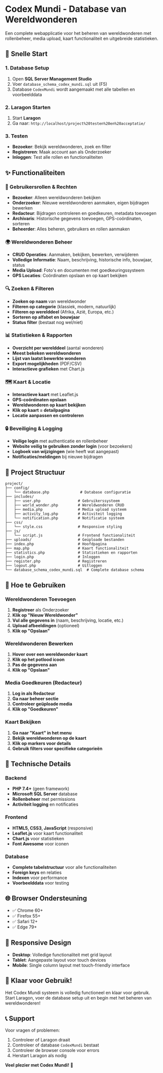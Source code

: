 # Codex Mundi - Database van Wereldwonderen

Een complete webapplicatie voor het beheren van wereldwonderen met rollenbeheer, media upload, kaart functionaliteit en uitgebreide statistieken.

## 🚀 **Snelle Start**

### **1. Database Setup**
1. Open **SQL Server Management Studio**
2. Voer `database_schema_codex_mundi.sql` uit (F5)
3. Database `CodexMundi` wordt aangemaakt met alle tabellen en voorbeelddata

### **2. Laragon Starten**
1. Start **Laragon**
2. Ga naar: `http://localhost/project%20testen%20en%20acceptatie/`

### **3. Testen**
- **Bezoeker**: Bekijk wereldwonderen, zoek en filter
- **Registreren**: Maak account aan als Onderzoeker
- **Inloggen**: Test alle rollen en functionaliteiten

## ✨ **Functionaliteiten**

### **🔐 Gebruikersrollen & Rechten**
- **Bezoeker**: Alleen wereldwonderen bekijken
- **Onderzoeker**: Nieuwe wereldwonderen aanmaken, eigen bijdragen bewerken
- **Redacteur**: Bijdragen controleren en goedkeuren, metadata toevoegen
- **Archivaris**: Historische gegevens toevoegen, GPS-coördinaten, sorteren
- **Beheerder**: Alles beheren, gebruikers en rollen aanmaken

### **🌍 Wereldwonderen Beheer**
- **CRUD Operaties**: Aanmaken, bekijken, bewerken, verwijderen
- **Volledige Informatie**: Naam, beschrijving, historische info, bouwjaar, status
- **Media Upload**: Foto's en documenten met goedkeuringssysteem
- **GPS Locaties**: Coördinaten opslaan en op kaart bekijken

### **🔍 Zoeken & Filteren**
- **Zoeken op naam** van wereldwonder
- **Filteren op categorie** (klassiek, modern, natuurlijk)
- **Filteren op werelddeel** (Afrika, Azië, Europa, etc.)
- **Sorteren op alfabet en bouwjaar**
- **Status filter** (bestaat nog wel/niet)

### **📊 Statistieken & Rapporten**
- **Overzicht per werelddeel** (aantal wonderen)
- **Meest bekeken wereldwonderen**
- **Lijst van laatst bewerkte wonderen**
- **Export mogelijkheden** (PDF/CSV)
- **Interactieve grafieken** met Chart.js

### **🗺️ Kaart & Locatie**
- **Interactieve kaart** met Leaflet.js
- **GPS-coördinaten opslaan**
- **Wereldwonderen op kaart bekijken**
- **Klik op kaart = detailpagina**
- **Locatie aanpassen en controleren**

### **🔒 Beveiliging & Logging**
- **Veilige login** met authenticatie en rollenbeheer
- **Website veilig te gebruiken zonder login** (voor bezoekers)
- **Logboek van wijzigingen** (wie heeft wat aangepast)
- **Notificaties/meldingen** bij nieuwe bijdragen

## 📁 **Project Structuur**

```
project/
├── config/
│   └── database.php              # Database configuratie
├── includes/
│   ├── user.php                 # Gebruikerssysteem
│   ├── world_wonder.php         # Wereldwonderen CRUD
│   ├── media.php                # Media upload systeem
│   ├── activity_log.php         # Activiteit logging
│   └── notification.php         # Notificatie systeem
├── css/
│   └── style.css                # Responsive styling
├── js/
│   └── script.js                # Frontend functionaliteit
├── uploads/                     # Geüploade bestanden
├── index.php                    # Hoofdpagina
├── map.php                      # Kaart functionaliteit
├── statistics.php               # Statistieken en rapporten
├── login.php                    # Inloggen
├── register.php                 # Registreren
├── logout.php                   # Uitloggen
└── database_schema_codex_mundi.sql  # Complete database schema
```

## 🎯 **Hoe te Gebruiken**

### **Wereldwonderen Toevoegen**
1. **Registreer** als Onderzoeker
2. **Klik op "Nieuw Wereldwonder"**
3. **Vul alle gegevens in** (naam, beschrijving, locatie, etc.)
4. **Upload afbeeldingen** (optioneel)
5. **Klik op "Opslaan"**

### **Wereldwonderen Bewerken**
1. **Hover over een wereldwonder kaart**
2. **Klik op het potlood icoon**
3. **Pas de gegevens aan**
4. **Klik op "Opslaan"**

### **Media Goedkeuren (Redacteur)**
1. **Log in als Redacteur**
2. **Ga naar beheer sectie**
3. **Controleer geüploade media**
4. **Klik op "Goedkeuren"**

### **Kaart Bekijken**
1. **Ga naar "Kaart" in het menu**
2. **Bekijk wereldwonderen op de kaart**
3. **Klik op markers voor details**
4. **Gebruik filters voor specifieke categorieën**

## 🔧 **Technische Details**

### **Backend**
- **PHP 7.4+** (geen framework)
- **Microsoft SQL Server** database
- **Rollenbeheer** met permissions
- **Activiteit logging** en notificaties

### **Frontend**
- **HTML5, CSS3, JavaScript** (responsive)
- **Leaflet.js** voor kaart functionaliteit
- **Chart.js** voor statistieken
- **Font Awesome** voor iconen

### **Database**
- **Complete tabelstructuur** voor alle functionaliteiten
- **Foreign keys** en relaties
- **Indexen** voor performance
- **Voorbeelddata** voor testing

## 🌐 **Browser Ondersteuning**

- ✅ Chrome 60+
- ✅ Firefox 55+
- ✅ Safari 12+
- ✅ Edge 79+

## 📱 **Responsive Design**

- **Desktop**: Volledige functionaliteit met grid layout
- **Tablet**: Aangepaste layout voor touch devices
- **Mobile**: Single column layout met touch-friendly interface

## 🚀 **Klaar voor Gebruik!**

Het Codex Mundi systeem is volledig functioneel en klaar voor gebruik. Start Laragon, voer de database setup uit en begin met het beheren van wereldwonderen!

## 📞 **Support**

Voor vragen of problemen:
1. Controleer of Laragon draait
2. Controleer of database `CodexMundi` bestaat
3. Controleer de browser console voor errors
4. Herstart Laragon als nodig

**Veel plezier met Codex Mundi!** 🎉